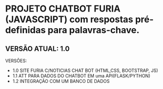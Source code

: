 # PROJETO CHATBOT FURIA (JAVASCRIPT) com respostas pré-definidas para palavras-chave.
## VERSÃO ATUAL: 1.0

VERSÕES:
<ul>
      <li>1.0 SITE FURIA C/NOTICIAS CHAT BOT (HTML,CSS, BOOTSTRAP, JS)</li>
      <li>1.1 ATT PARA DADOS DO CHATBOT EM uma API(FLASK/PYTHON) </li>
      <li>1.2 INTEGRAÇÃO COM UM BANCO DE DADOS</li>
</ul>  


